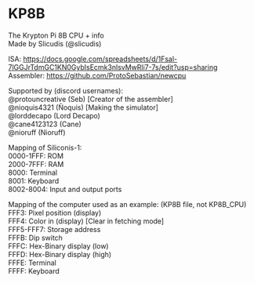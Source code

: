 # KP8B
The Krypton Pi 8B CPU + info <br />
Made by Slicudis (@slicudis) <br />

ISA: https://docs.google.com/spreadsheets/d/1Fsal-7lGGJrTdmGC1KN0GybIsEcmk3nlsvMwRli7-7s/edit?usp=sharing <br />
Assembler: https://github.com/ProtoSebastian/newcpu <br />

Supported by (discord usernames): <br />
@protouncreative (Seb) [Creator of the assembler] <br />
@nioquis4321 (Ñoquis) [Making the simulator] <br />
@lorddecapo (Lord Decapo) <br />
@cane4123123 (Cane) <br />
@nioruff (Nioruff) <br />

Mapping of Siliconis-1: <br />
0000-1FFF: ROM <br />
2000-7FFF: RAM <br />
8000: Terminal <br />
8001: Keyboard <br />
8002-8004: Input and output ports <br />

Mapping of the computer used as an example: (KP8B file, not KP8B_CPU) <br />
FFF3: Pixel position (display) <br />
FFF4: Color in (display)  [Clear in fetching mode] <br />
FFF5-FFF7: Storage address <br />
FFFB: Dip switch <br />
FFFC: Hex-Binary display (low) <br />
FFFD: Hex-Binary display (high) <br />
FFFE: Terminal <br />
FFFF: Keyboard <br />
